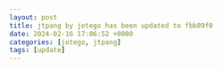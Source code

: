```yaml
---
layout: post
title: jtpang by jotego has been updated to fbb89f0
date: 2024-02-16 17:06:52 +0000
categories: [jotego, jtpang]
tags: [update]
---
```


